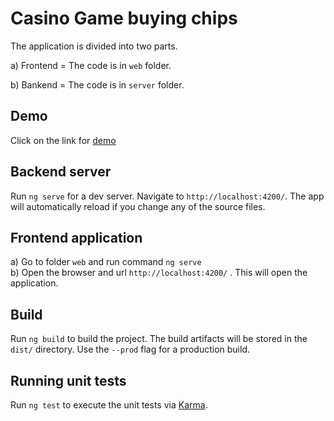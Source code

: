 # Casino Game buying chips

The application is divided into two parts.

a) Frontend = The code is in `web` folder.

b) Bankend = The code is in `server` folder.

## Demo

Click on the link for [demo](<(https://github.com/angular/angular-cli)>)

## Backend server

Run `ng serve` for a dev server. Navigate to `http://localhost:4200/`. The app will automatically reload if you change any of the source files.

## Frontend application

a) Go to folder `web` and run command `ng serve`\
b) Open the browser and url `http://localhost:4200/` . This will open the application.

## Build

Run `ng build` to build the project. The build artifacts will be stored in the `dist/` directory. Use the `--prod` flag for a production build.

## Running unit tests

Run `ng test` to execute the unit tests via [Karma](https://karma-runner.github.io).
